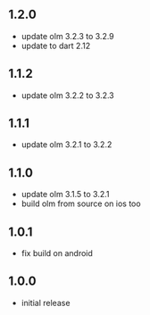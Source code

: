 ## 1.2.0
* update olm 3.2.3 to 3.2.9
* update to dart 2.12

## 1.1.2

* update olm 3.2.2 to 3.2.3

## 1.1.1

* update olm 3.2.1 to 3.2.2

## 1.1.0

* update olm 3.1.5 to 3.2.1
* build olm from source on ios too

## 1.0.1

* fix build on android

## 1.0.0

* initial release
